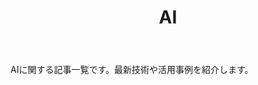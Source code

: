 ﻿---
title: AI
image: /ltb-blog/ai/ai.png
permalink: /post/ai/
---

AIに関する記事一覧です。最新技術や活用事例を紹介します。

<HomePosts category="ai" grid-only="true" />
